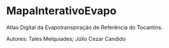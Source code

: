 # MapaInterativoEvapo
Atlas Digital da Evapotranspiração de Referência do Tocantins.

Autores: Tales Melquiades; Júlio Cezar Candido
